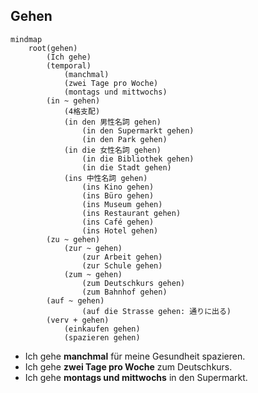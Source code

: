 ## Gehen

```mermaid
mindmap
    root(gehen)
        (Ich gehe)
        (temporal)
            (manchmal)
            (zwei Tage pro Woche)
            (montags und mittwochs)
        (in ~ gehen)
            (4格支配)
            (in den 男性名詞 gehen)
                (in den Supermarkt gehen)
                (in den Park gehen)
            (in die 女性名詞 gehen)
                (in die Bibliothek gehen)
                (in die Stadt gehen)
            (ins 中性名詞 gehen)
                (ins Kino gehen)
                (ins Büro gehen)
                (ins Museum gehen)
                (ins Restaurant gehen)
                (ins Café gehen)
                (ins Hotel gehen)
        (zu ~ gehen)
            (zur ~ gehen)
                (zur Arbeit gehen)
                (zur Schule gehen)
            (zum ~ gehen)
                (zum Deutschkurs gehen)
                (zum Bahnhof gehen)
        (auf ~ gehen)
                (auf die Strasse gehen: 通りに出る)
        (verv + gehen)
            (einkaufen gehen)
            (spazieren gehen)
```

- Ich gehe **manchmal** für meine Gesundheit spazieren.
- Ich gehe **zwei Tage pro Woche** zum Deutschkurs.
- Ich gehe **montags und mittwochs** in den Supermarkt.
